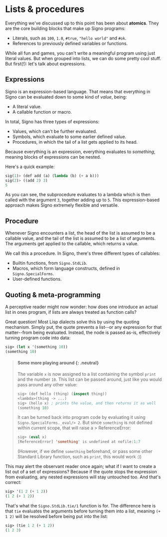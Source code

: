 # Lists & procedures

Everything we've discussed up to this point has been about **atomics**. They are the core building blocks that make up Signo programs:

- Literals, such as `100`, `1.0`, `#true`, `"hello world"` and `#ok`.
- References to previously defined variables or functions.

While all fun and games, you can't write a meaningful program using just literal values. But when grouped into lists, we can do some pretty cool stuff. But first(!): let's talk about expressions.

## Expressions

Signo is an expression-based language. That means that everything in Signo can be evaluated down to some kind of *value*, being:

- A literal value.
- A callable function or macro.

In total, Signo has three types of expressions:

- Values, which can't be further evaluated.
- Symbols, which evaluate to some earlier defined value.
- Procedures, in which the tail of a list gets applied to its head.

Because everything is an expression, everything evaluates to *something*, meaning blocks of expressions can be nested.

Here's a quick example:

```lisp
sig(1)> (def add (a) (lambda (b) (+ a b)))
sig(2)> ((add 2) 3)
5
```

As you can see, the subprocedure evaluates to a lambda which is then called with the argument `3`, together adding up to `5`. This expression-based approach makes Signo extremely flexible and versatile.

## Procedure

Whenever Signo encounters a list, the head of the list is assumed to be a callable value, and the tail of the list is assumed to be a list of arguments. The arguments get applied to the callable, which returns a value. 

We call this a procedure. In Signo, there's three different types of callables:

- Builtin functions, from `Signo.StdLib`.
- Macros, which form language constructs, defined in `Signo.SpecialForms`.
- User-defined functions.

## Quoting & meta-programming

A perceptive reader might now wonder: how does one introduce an actual list in ones program, if lists are always treated as function calls? 

Great question! Most Lisp dialects solve this by using the quoting mechanism. Simply put, the quote prevents a list--or any expression for that matter--from being evaluated. Instead, the node is passed as-is, effectively turning program code into data:

```lisp
sig> (let x '(something 10))
(something 10)
```

> #### Some more playing around {: .neutral}
> The variable `x` is now assigned to a list containing the symbol `print` and the number `10`. This list can be passed around, just like you would pass around any other value:
>
> ```lisp
> sig> (def hello (thing) (inspect thing))
> <lambda>(thing -> ...)
> sig> (hello x) ; prints the value, and then returns it as well
> (something 10)
> ```
>
> It can be turned back into program code by evaluating it using `Signo.SpecialForms._eval/> 2`. But since `something` is not defined within current scope, that will raise a > ReferenceError:
>
> ```lisp
> sig> (eval x)
> [ReferenceError] 'something' is undefined at nofile:1:7
> ```
>
> (However, if we define `something` beforehand, or pass some other Standard Library function, such as `print`, this would work :))

This may alert the observant reader once again; what if I want to create a list out of a set of expressions? Because if the quote stops the expression from evaluating, any nested expressions will stay untouched too. And that's correct:

```lisp
sig> '(1 2 (+ 1 2))
(1 2 (+ 1 2))
```

That's what the `Signo.StdLib.tie/1` function is for. The difference here is that `tie` evaluates the arguments before turning them into a list, meaning `(+ 1 2)` will be resolved before being put into the list:

```lisp
sig> (tie 1 2 (+ 1 2))
(1 2 3)
```